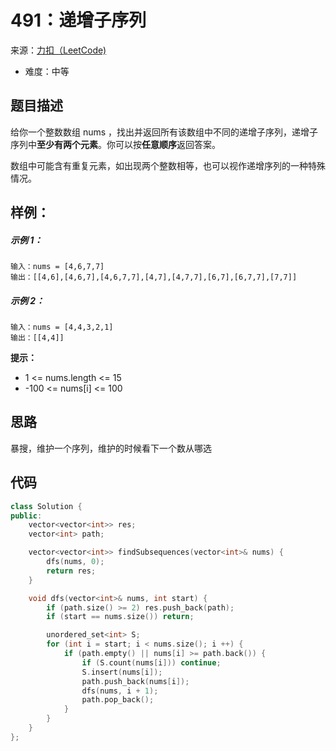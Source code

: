# 491：递增子序列
来源：[力扣（LeetCode)](https://leetcode-cn.com/problems/increasing-subsequences/)

* 难度：中等

## 题目描述
给你一个整数数组 nums ，找出并返回所有该数组中不同的递增子序列，递增子序列中**至少有两个元素**。你可以按**任意顺序**返回答案。

数组中可能含有重复元素，如出现两个整数相等，也可以视作递增序列的一种特殊情况。


## 样例：
##### 示例 1：
```
输入：nums = [4,6,7,7]
输出：[[4,6],[4,6,7],[4,6,7,7],[4,7],[4,7,7],[6,7],[6,7,7],[7,7]]
```
##### 示例 2：
```
输入：nums = [4,4,3,2,1]
输出：[[4,4]]
```
**提示：**
* 1 <= nums.length <= 15
* -100 <= nums[i] <= 100
## 思路
暴搜，维护一个序列，维护的时候看下一个数从哪选
## 代码
```c++
class Solution {
public:
    vector<vector<int>> res;
    vector<int> path;

    vector<vector<int>> findSubsequences(vector<int>& nums) {
        dfs(nums, 0);
        return res;
    }

    void dfs(vector<int>& nums, int start) {
        if (path.size() >= 2) res.push_back(path);
        if (start == nums.size()) return;

        unordered_set<int> S;
        for (int i = start; i < nums.size(); i ++) {
            if (path.empty() || nums[i] >= path.back()) {
                if (S.count(nums[i])) continue;
                S.insert(nums[i]);
                path.push_back(nums[i]);
                dfs(nums, i + 1);
                path.pop_back();
            }
        }
    }
};  
```